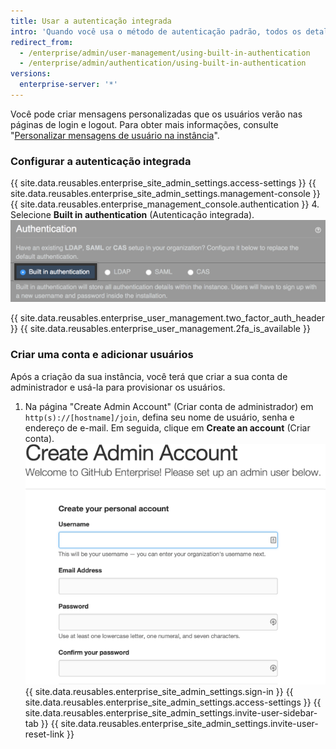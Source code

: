 ```yaml
---
title: Usar a autenticação integrada
intro: 'Quando você usa o método de autenticação padrão, todos os detalhes de autenticação ficam armazenados na {{ site.data.variables.product.product_location_enterprise }}. Se você ainda não tiver um provedor de autenticação estabelecido, como LDAP, SAML ou CAS, a autenticação integrada é o método padrão.'
redirect_from:
  - /enterprise/admin/user-management/using-built-in-authentication
  - /enterprise/admin/authentication/using-built-in-authentication
versions:
  enterprise-server: '*'
---
```


Você pode criar mensagens personalizadas que os usuários verão nas páginas de login e logout. Para obter mais informações, consulte "[Personalizar mensagens de usuário na instância](/enterprise/admin/user-management/customizing-user-messages-on-your-instance)".

### Configurar a autenticação integrada

{{ site.data.reusables.enterprise_site_admin_settings.access-settings }}
{{ site.data.reusables.enterprise_site_admin_settings.management-console }}
{{ site.data.reusables.enterprise_management_console.authentication }}
4. Selecione **Built in authentication** (Autenticação integrada). ![Opção Select built-in authentication (Selecionar autenticação integrada)](/assets/images/enterprise/management-console/built-in-auth-select.png)

{{ site.data.reusables.enterprise_user_management.two_factor_auth_header }}
{{ site.data.reusables.enterprise_user_management.2fa_is_available }}

### Criar uma conta e adicionar usuários

Após a criação da sua instância, você terá que criar a sua conta de administrador e usá-la para provisionar os usuários.

1. Na página "Create Admin Account" (Criar conta de administrador) em `http(s)://[hostname]/join`, defina seu nome de usuário, senha e endereço de e-mail. Em seguida, clique em **Create an account** (Criar conta). ![Criar conta de administrador](/assets/images/enterprise/site-admin-settings/create-first-admin-acct.png)
{{ site.data.reusables.enterprise_site_admin_settings.sign-in }}
{{ site.data.reusables.enterprise_site_admin_settings.access-settings }}
{{ site.data.reusables.enterprise_site_admin_settings.invite-user-sidebar-tab }}
{{ site.data.reusables.enterprise_site_admin_settings.invite-user-reset-link }}
